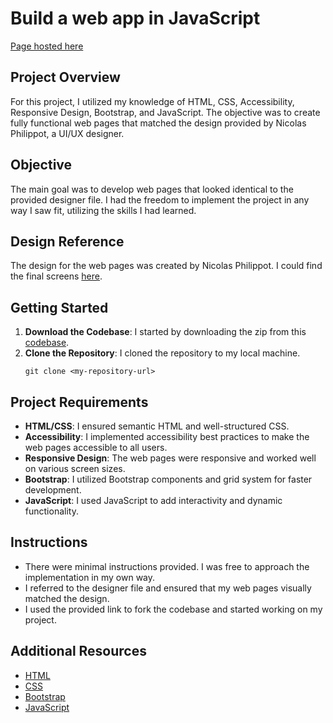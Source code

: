 # Build a web app in JavaScript

[Page hosted here](https://abrielleperry.github.io/atlas-smiling-school-javascript/)

## Project Overview

For this project, I utilized my knowledge of HTML, CSS, Accessibility, Responsive Design, Bootstrap, and JavaScript. The objective was to create fully functional web pages that matched the design provided by Nicolas Philippot, a UI/UX designer. 

## Objective

The main goal was to develop web pages that looked identical to the provided designer file. I had the freedom to implement the project in any way I saw fit, utilizing the skills I had learned.

## Design Reference

The design for the web pages was created by Nicolas Philippot. I could find the final screens [here](https://intranet-projects-files.s3.amazonaws.com/holbertonschool-webstack/623/Archive.zip).

## Getting Started

1. **Download the Codebase**: I started by downloading the zip from this [codebase](https://intranet.atlasschool.com/rltoken/TV15_xBJLHluq5jqTy8oXg).
2. **Clone the Repository**: I cloned the repository to my local machine.
   ```
   git clone <my-repository-url>
   ```

## Project Requirements

- **HTML/CSS**: I ensured semantic HTML and well-structured CSS.
- **Accessibility**: I implemented accessibility best practices to make the web pages accessible to all users.
- **Responsive Design**: The web pages were responsive and worked well on various screen sizes.
- **Bootstrap**: I utilized Bootstrap components and grid system for faster development.
- **JavaScript**: I used JavaScript to add interactivity and dynamic functionality.

## Instructions

- There were minimal instructions provided. I was free to approach the implementation in my own way.
- I referred to the designer file and ensured that my web pages visually matched the design.
- I used the provided link to fork the codebase and started working on my project.



## Additional Resources

-   [HTML](https://developer.mozilla.org/en-US/docs/Web/HTML)
-   [CSS](https://developer.mozilla.org/en-US/docs/Web/CSS)
-  [ Bootstrap](https://getbootstrap.com/docs/5.3/getting-started/introduction/)
-   [JavaScript](https://developer.mozilla.org/en-US/docs/Web/JavaScript)
